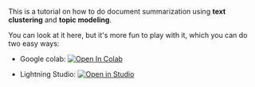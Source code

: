 This is a tutorial on how to do document summarization using **text clustering** and **topic modeling**.

You can look at it here, but it's more fun to play with it, which you can do two easy ways:

- Google colab: <a target="_blank" href="https://colab.research.google.com/github/StatQuest/document_summarization/blob/main/document_summarization_with_text_clustering_and_topic_modeling.ipynb">
  <img src="https://colab.research.google.com/assets/colab-badge.svg" alt="Open In Colab"/>
</a>

- Lightning Studio: <a target="_blank" href="https://lightning.ai/new?repo_url=https%3A%2F%2Fgithub.com%2FStatQuest%2Fdocument_summarization%2Fblob%2Fmain%2Fdocument_summarization_with_text_clustering_and_topic_modeling.ipynb">
  <img src="https://pl-bolts-doc-images.s3.us-east-2.amazonaws.com/app-2/studio-badge.svg" alt="Open in Studio" />
</a>
